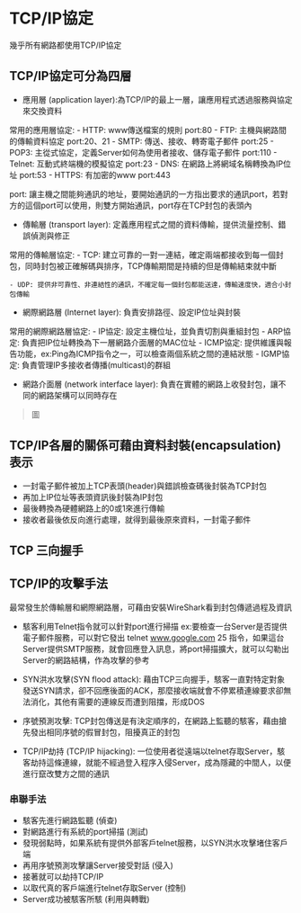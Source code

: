 # TCP/IP協定

幾乎所有網路都使用TCP/IP協定

## TCP/IP協定可分為四層

- 應用層 (application layer):為TCP/IP的最上一層，讓應用程式透過服務與協定來交換資料

常用的應用層協定:
	- HTTP: www傳送檔案的規則	port:80
	- FTP: 主機與網路間的傳輸資料協定	port:20、21
	- SMTP: 傳送、接收、轉寄電子郵件	port:25
	- POP3: 主從式協定，定義Server如何為使用者接收、儲存電子郵件	port:110
	- Telnet: 互動式終端機的模擬協定	port:23
	- DNS: 在網路上將網域名稱轉換為IP位址	port:53
	- HTTPS: 有加密的www port:443
	
port: 讓主機之間能夠通訊的地址，要開始通訊的一方指出要求的通訊port，若對方的這個port可以使用，則雙方開始通訊，port存在TCP封包的表頭內

- 傳輸層 (transport layer): 定義應用程式之間的資料傳輸，提供流量控制、錯誤偵測與修正

常用的傳輸層協定:
	- TCP: 建立可靠的一對一連結，確定兩端都接收到每一個封包，同時封包被正確解碼與排序，TCP傳輸期間是持續的但是傳輸結束就中斷
	
	- UDP: 提供非可靠性、非連結性的通訊，不確定每一個封包都能送達，傳輸速度快，適合小封包傳輸

- 網際網路層 (Internet layer): 負責安排路徑、設定IP位址與封裝

常用的網際網路層協定:
	- IP協定: 設定主機位址，並負責切割與重組封包
	- ARP協定: 負責把IP位址轉換為下一層網路介面層的MAC位址
	- ICMP協定: 提供維護與報告功能，ex:Ping為ICMP指令之一，可以檢查兩個系統之間的連結狀態
	- IGMP協定: 負責管理IP多接收者傳播(multicast)的群組

- 網路介面層 (network interface layer): 負責在實體的網路上收發封包，讓不同的網路架構可以同時存在

>圖

## TCP/IP各層的關係可藉由資料封裝(encapsulation)表示

- 一封電子郵件被加上TCP表頭(header)與錯誤檢查碼後封裝為TCP封包
- 再加上IP位址等表頭資訊後封裝為IP封包
- 最後轉換為硬體網路上的0或1來進行傳輸
- 接收者最後依反向進行處理，就得到最後原來資料，一封電子郵件

## TCP 三向握手

## TCP/IP的攻擊手法

最常發生於傳輸層和網際網路層，可藉由安裝WireShark看到封包傳遞過程及資訊

- 駭客利用Telnet指令就可以針對port進行掃描
 ex:要檢查一台Server是否提供電子郵件服務，可以對它發出 telnet www.google.com 25 指令，如果這台Server提供SMTP服務，就會回應登入訊息，將port掃描擴大，就可以勾勒出Server的網路結構，作為攻擊的參考
 
- SYN洪水攻擊(SYN flood attack): 藉由TCP三向握手，駭客一直對特定對象發送SYN請求，卻不回應後面的ACK，那麼接收端就會不停累積連線要求卻無法消化，其他有需要的連線反而遭到阻擋，形成DOS

- 序號預測攻擊: TCP封包傳送是有決定順序的，在網路上監聽的駭客，藉由搶先發出相同序號的假冒封包，阻擾真正的封包

- TCP/IP劫持 (TCP/IP hijacking): 一位使用者從遠端以telnet存取Server，駭客劫持這條連線，就能不經過登入程序入侵Server，成為隱藏的中間人，以便進行竄改雙方之間的通訊

### 串聯手法

- 駭客先進行網路監聽 (偵查)
- 對網路進行有系統的port掃描 (測試)
- 發現弱點時，如果系統有提供外部客戶telnet服務，以SYN洪水攻擊堵住客戶端
- 再用序號預測攻擊讓Server接受對話 (侵入)
- 接著就可以劫持TCP/IP
- 以取代真的客戶端進行telnet存取Server (控制)
- Server成功被駭客所駭 (利用與轉戰)
 
